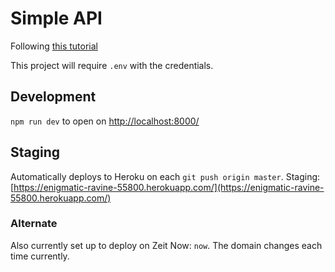 # Simple API

Following [this tutorial](https://medium.freecodecamp.org/building-a-simple-node-js-api-in-under-30-minutes-a07ea9e390d2)

This project will require `.env` with the credentials.

## Development

`npm run dev` to open on [http://localhost:8000/](localhost:8000)

## Staging

Automatically deploys to Heroku on each `git push origin master`.
Staging: [https://enigmatic-ravine-55800.herokuapp.com/](https://enigmatic-ravine-55800.herokuapp.com/)

### Alternate

Also currently set up to deploy on Zeit Now: `now`. The domain changes each time currently.

